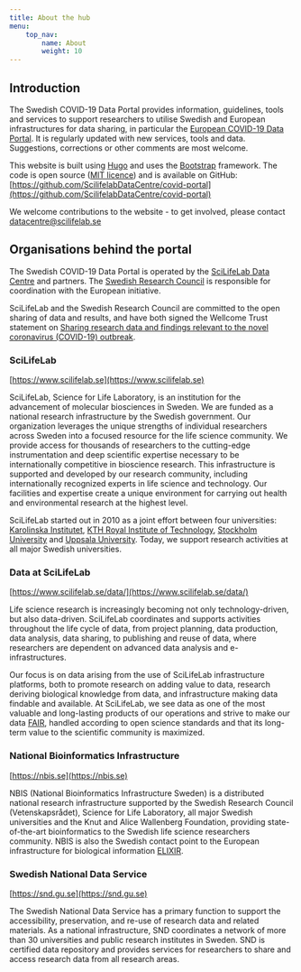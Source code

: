 ```yaml
---
title: About the hub
menu:
    top_nav:
        name: About
        weight: 10
---
```


## Introduction

The Swedish COVID-19 Data Portal provides information, guidelines, tools and services to support researchers to utilise Swedish and European infrastructures for data sharing, in particular the [European COVID-19 Data Portal](https://covid19dataportal.org). It is regularly updated with new services, tools and data. Suggestions, corrections or other comments are most welcome.

This website is built using [Hugo](https://gohugo.io/) and uses the [Bootstrap](https://getbootstrap.com/) framework.
The code is open source ([MIT licence](https://choosealicense.com/licenses/mit/)) and is available on GitHub:
[https://github.com/ScilifelabDataCentre/covid-portal](https://github.com/ScilifelabDataCentre/covid-portal)

We welcome contributions to the website - to get involved, please contact [datacentre@scilifelab.se](mailto:datacentre@scilifelab.se)

## Organisations behind the portal

The Swedish COVID-19 Data Portal is operated by the [SciLifeLab Data Centre](https://www.scilifelab.se/data) and partners. The [Swedish Research Council](https://vr.se) is responsible for coordination with the European initiative.

SciLifeLab and the Swedish Research Council are committed to the open sharing of data and results, and have both signed the Wellcome Trust statement on [Sharing research data and findings relevant to the novel coronavirus (COVID-19) outbreak](https://wellcome.ac.uk/coronavirus-covid-19/open-data).

### SciLifeLab

[https://www.scilifelab.se](https://www.scilifelab.se)

SciLifeLab, Science for Life Laboratory, is an institution for the advancement of molecular biosciences in Sweden. We are funded as a national research infrastructure by the Swedish government. Our organization leverages the unique strengths of individual researchers across Sweden into a focused resource for the life science community. We provide access for thousands of researchers to the cutting-edge instrumentation and deep scientific expertise necessary to be internationally competitive in bioscience research. This infrastructure is supported and developed by our research community, including internationally recognized experts in life science and technology. Our facilities and expertise create a unique environment for carrying out health and environmental research at the highest level.

SciLifeLab started out in 2010 as a joint effort between four universities: [Karolinska Institutet](https://www.ki.se/), [KTH Royal Institute of Technology](https://www.kth.se/), [Stockholm University](https://www.su.se/) and [Uppsala University](https://www.uu.se/). Today, we support research activities at all major Swedish universities.

### Data at SciLifeLab

[https://www.scilifelab.se/data/](https://www.scilifelab.se/data/)

Life science research is increasingly becoming not only technology-driven, but also data-driven. SciLifeLab coordinates and supports activities throughout the life cycle of data, from project planning, data production, data analysis, data sharing, to publishing and reuse of data, where researchers are dependent on advanced data analysis and e-infrastructures.

Our focus is on data arising from the use of SciLifeLab infrastructure platforms, both to promote research on adding value to data, research deriving biological knowledge from data, and infrastructure making data findable and available. At SciLifeLab, we see data as one of the most valuable and long-lasting products of our operations and strive to make our data [FAIR](https://www.force11.org/group/fairgroup/fairprinciples), handled according to open science standards and that its long- term value to the scientific community is maximized.

### National Bioinformatics Infrastructure

[https://nbis.se](https://nbis.se)

NBIS (National Bioinformatics Infrastructure Sweden) is a distributed national research infrastructure supported by the Swedish Research Council (Vetenskapsrådet), Science for Life Laboratory, all major Swedish universities and the Knut and Alice Wallenberg Foundation, providing state-of-the-art bioinformatics to the Swedish life science researchers community. NBIS is also the Swedish contact point to the European infrastructure for biological information [ELIXIR](https://www.elixir-europe.org/).

### Swedish National Data Service

[https://snd.gu.se](https://snd.gu.se)

The Swedish National Data Service has a primary function to support the accessibility, preservation, and re-use of research data and related materials. As a national infrastructure, SND coordinates a network of more than 30 universities and public research institutes in Sweden. SND is certified data repository and provides services for researchers to share and access research data from all research areas.
